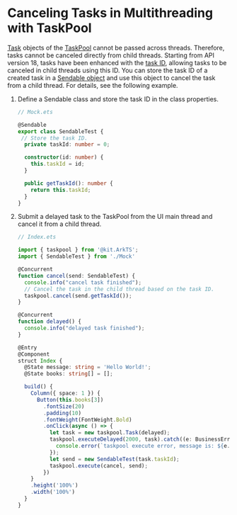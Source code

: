 # Canceling Tasks in Multithreading with TaskPool

[Task](../reference/apis-arkts/js-apis-taskpool.md#task) objects of the [TaskPool](../reference/apis-arkts/js-apis-taskpool.md) cannot be passed across threads. Therefore, tasks cannot be canceled directly from child threads. Starting from API version 18, tasks have been enhanced with the [task ID](../reference/apis-arkts/js-apis-taskpool.md#properties), allowing tasks to be canceled in child threads using this ID. You can store the task ID of a created task in a [Sendable object](./arkts-sendable.md) and use this object to cancel the task from a child thread. For details, see the following example.

1. Define a Sendable class and store the task ID in the class properties.

   ```ts
   // Mock.ets

   @Sendable
   export class SendableTest {
    // Store the task ID.
     private taskId: number = 0;

     constructor(id: number) {
       this.taskId = id;
     }

     public getTaskId(): number {
       return this.taskId;
     }
   }
   ```

2. Submit a delayed task to the TaskPool from the UI main thread and cancel it from a child thread.

   ```ts
   // Index.ets

   import { taskpool } from '@kit.ArkTS';
   import { SendableTest } from './Mock'

   @Concurrent
   function cancel(send: SendableTest) {
     console.info("cancel task finished");
     // Cancel the task in the child thread based on the task ID.
     taskpool.cancel(send.getTaskId());
   }

   @Concurrent
   function delayed() {
     console.info("delayed task finished");
   }

   @Entry
   @Component
   struct Index {
     @State message: string = 'Hello World!';
     @State books: string[] = [];

     build() {
       Column({ space: 1 }) {
         Button(this.books[3])
           .fontSize(20)
           .padding(10)
           .fontWeight(FontWeight.Bold)
           .onClick(async () => {
             let task = new taskpool.Task(delayed);
             taskpool.executeDelayed(2000, task).catch((e: BusinessError) => {
               console.error(`taskpool execute error, message is: ${e.message}`); // taskpool execute error, message is: taskpool:: task has been canceled
             });
             let send = new SendableTest(task.taskId);
             taskpool.execute(cancel, send);
           })
       }
       .height('100%')
       .width('100%')
     }
   }
   ```
